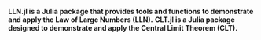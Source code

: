 **LLN.jl is a Julia package that provides tools and functions to demonstrate and apply the Law of Large Numbers (LLN).**
**CLT.jl is a Julia package designed to demonstrate and apply the Central Limit Theorem (CLT).**
